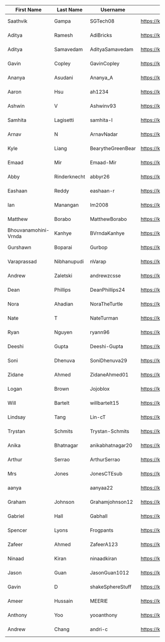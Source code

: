 | First Name | Last Name | Username | Server | Status |
| --- | --- | --- | --- | --- |
| Saathvik | Gampa | SGTech08 | https://kasm100.nighthawkcodingsociety.com | Error: None |
| Aditya | Ramesh | AdiBricks | https://kasm101.nighthawkcodingsociety.com | Error: None |
| Aditya | Samavedam | AdityaSamavedam | https://kasm102.nighthawkcodingsociety.com | Error: None |
| Gavin | Copley | GavinCopley | https://kasm103.nighthawkcodingsociety.com | Error: None |
| Ananya | Asudani | Ananya_A | https://kasm201.nighthawkcodingsociety.com | Error: None |
| Aaron | Hsu | ah1234 | https://kasm202.nighthawkcodingsociety.com | Error: None |
| Ashwin | V | Ashwinv93 | https://kasm203.nighthawkcodingsociety.com | Error: None |
| Samhita | Lagisetti | samhita-l | https://kasm100.nighthawkcodingsociety.com | Error: None |
| Arnav | N | ArnavNadar | https://kasm101.nighthawkcodingsociety.com | Error: None |
| Kyle | Liang | BearytheGreenBear | https://kasm102.nighthawkcodingsociety.com | Error: None |
| Emaad | Mir | Emaad-Mir | https://kasm103.nighthawkcodingsociety.com | Error: None |
| Abby | Rinderknecht | abbyr26 | https://kasm104.nighthawkcodingsociety.com | Error: None |
| Eashaan | Reddy | eashaan-r | https://kasm200.nighthawkcodingsociety.com | Error: None |
| Ian | Manangan | Im2008 | https://kasm201.nighthawkcodingsociety.com | Error: None |
| Matthew | Borabo | MatthewBorabo | https://kasm202.nighthawkcodingsociety.com | Error: None |
| Bhouvanamohini-Vrnda | Kanhye | BVrndaKanhye | https://kasm203.nighthawkcodingsociety.com | Error: None |
| Gurshawn | Boparai | Gurbop | https://kasm100.nighthawkcodingsociety.com | Error: None |
| Varaprassad | Nibhanupudi | nVarap | https://kasm101.nighthawkcodingsociety.com | Error: None |
| Andrew | Zaletski | andrewzcsse | https://kasm103.nighthawkcodingsociety.com | Error: None |
| Dean | Phillips | DeanPhillips24 | https://kasm104.nighthawkcodingsociety.com | Error: None |
| Nora | Ahadian | NoraTheTurtle | https://kasm200.nighthawkcodingsociety.com | Error: None |
| Nate | T | NateTurman | https://kasm201.nighthawkcodingsociety.com | Error: None |
| Ryan | Nguyen | ryann96 | https://kasm202.nighthawkcodingsociety.com | Error: None |
| Deeshi | Gupta | Deeshi-Gupta | https://kasm203.nighthawkcodingsociety.com | Error: None |
| Soni | Dhenuva | SoniDhenuva29 | https://kasm100.nighthawkcodingsociety.com | Error: None |
| Zidane | Ahmed | ZidaneAhmed01 | https://kasm101.nighthawkcodingsociety.com | Error: None |
| Logan | Brown | Jojoblox | https://kasm102.nighthawkcodingsociety.com | Error: None |
| Will | Bartelt | willbartelt15 | https://kasm103.nighthawkcodingsociety.com | Error: None |
| Lindsay | Tang | Lin-cT | https://kasm104.nighthawkcodingsociety.com | Error: None |
| Trystan | Schmits | Trystan-Schmits | https://kasm200.nighthawkcodingsociety.com | Error: None |
| Anika | Bhatnagar | anikabhatnagar20 | https://kasm201.nighthawkcodingsociety.com | Error: None |
| Arthur | Serrao | ArthurSerrao | https://kasm100.nighthawkcodingsociety.com | Error: None |
| Mrs | Jones | JonesCTEsub | https://kasm101.nighthawkcodingsociety.com | Error: None |
| aanya |  | aanyaa22 | https://kasm102.nighthawkcodingsociety.com | Error: None |
| Graham | Johnson | Grahamjohnson12 | https://kasm103.nighthawkcodingsociety.com | Error: None |
| Gabriel | Hall | Gabhall | https://kasm104.nighthawkcodingsociety.com | Error: None |
| Spencer | Lyons | Frogpants | https://kasm200.nighthawkcodingsociety.com | Error: None |
| Zafeer | Ahmed | ZafeerA123 | https://kasm201.nighthawkcodingsociety.com | Error: None |
| Ninaad | Kiran | ninaadkiran | https://kasm300.nighthawkcodingsociety.com | Error: None |
| Jason | Guan | JasonGuan1012 | https://kasm301.nighthawkcodingsociety.com | Error: None |
| Gavin | D | shakeSphereStuff | https://kasm300.nighthawkcodingsociety.com | Error: None |
| Ameer | Hussain | MEERIE | https://kasm300.nighthawkcodingsociety.com | Error: None |
| Anthony | Yoo | yooanthony | https://kasm301.nighthawkcodingsociety.com | Error: None |
| Andrew | Chang | andri-c | https://kasm301.nighthawkcodingsociety.com | Error: None |
